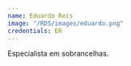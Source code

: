 ```yaml
---
name: Eduardo Reis
image: "/RDS/images/eduardo.png"
credentials: ER
---
```


Especialista em sobrancelhas.

